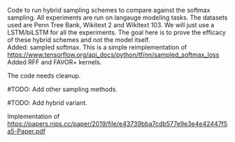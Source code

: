 Code to run hybrid sampling schemes to compare against the softmax sampling. All experiments are run on langauge modeling tasks. The datasets used are Penn Tree Bank, Wikitext 2 and Wikitext 103. We will just use a LSTM/biLSTM for all the experiments. The goal here is to prove the efficacy of these hybrid schemes and not the model itself. 
<br/>
Added: sampled softmax. This is a simple reimplementation of https://www.tensorflow.org/api_docs/python/tf/nn/sampled_softmax_loss
<br/>
Added RFF and FAVOR+ kernels. <br/>

The code needs cleanup. <br/>

#TODO: Add other sampling methods. <br/>

#TODO: Add hybrid variant. <br/>

Implementation of https://papers.nips.cc/paper/2019/file/e43739bba7cdb577e9e3e4e42447f5a5-Paper.pdf
